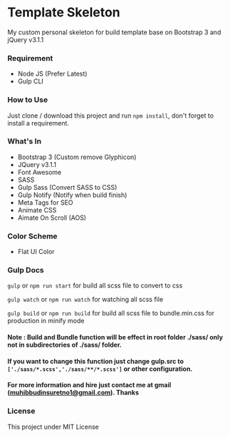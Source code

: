 # Template Skeleton

My custom personal skeleton for build template base on Bootstrap 3 and jQuery v3.1.1

### Requirement

- Node JS (Prefer Latest)
- Gulp CLI

### How to Use

Just clone / download this project and run `npm install`, don't forget to install a requirement.

### What's In

- Bootstrap 3 (Custom remove Glyphicon)
- JQuery v3.1.1
- Font Awesome
- SASS
- Gulp Sass (Convert SASS to CSS)
- Gulp Notify (Notify when build finish)
- Meta Tags for SEO
- Animate CSS
- Aimate On Scroll (AOS)

### Color Scheme

- Flat UI Color

### Gulp Docs
`gulp` or `npm run start` for build all scss file to convert to css

`gulp watch` or `npm run watch` for watching all scss file

`gulp build` or `npm run build` for build all scss file to bundle.min.css for production in minify mode

#### Note : Build and Bundle function will be effect in root folder ./sass/ only not in subdirectories of ./sass/ folder.
#### If you want to change this function just change gulp.src to `['./sass/*.scss','./sass/**/*.scss']` or other configuration.

#### For more information and hire just contact me at gmail (muhibbudinsuretno1@gmail.com). Thanks

### License

This project under MIT License
